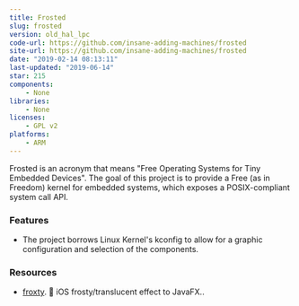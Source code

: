 ```yaml
---
title: Frosted
slug: frosted
version: old_hal_lpc
code-url: https://github.com/insane-adding-machines/frosted
site-url: https://github.com/insane-adding-machines/frosted
date: "2019-02-14 08:13:11"
last-updated: "2019-06-14"
star: 215
components:
    - None
libraries:
    - None
licenses:
    - GPL v2
platforms:
    - ARM
---
```

Frosted is an acronym that means "Free Operating Systems for Tiny Embedded Devices". The goal of this project is to provide a Free (as in Freedom) kernel for embedded systems, which exposes a POSIX-compliant system call API.

<!--more-->

### Features

- The project borrows Linux Kernel's kconfig to allow for a graphic configuration and selection of the components.

### Resources
<!--github-projects-->
- [froxty](https://github.com/iamgio/froxty). :icecream: iOS frosty/translucent effect to JavaFX..
